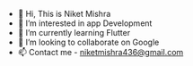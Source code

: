 - 👋 Hi, This is Niket Mishra
- 👀 I’m interested in app Development
- 🌱 I’m currently learning Flutter
- 💞️ I’m looking to collaborate on Google
- 📫 Contact me - niketmishra436@gmail.com

<!---
Niketnk/Niketnk is a ✨ special ✨ repository because its `README.md` (this file) appears on your GitHub profile.
You can click the Preview link to take a look at your changes.
--->
